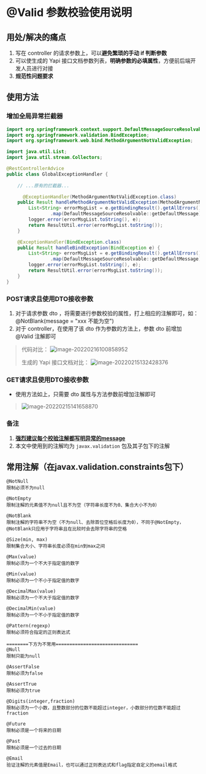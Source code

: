 # @Valid 参数校验使用说明


## 用处/解决的痛点

1. 写在 controller 的请求参数上，可以**避免繁琐的手动 if 判断参数**
2. 可以使生成的 Yapi 接口文档参数列表，**明确参数的必填属性**，方便前后端开发人员进行对接
3. **规范性问题要求**



## 使用方法

### 增加全局异常拦截器

```java
import org.springframework.context.support.DefaultMessageSourceResolvable;
import org.springframework.validation.BindException;
import org.springframework.web.bind.MethodArgumentNotValidException;

import java.util.List;
import java.util.stream.Collectors;

@RestControllerAdvice
public class GlobalExceptionHandler {
  
    // ...原有的拦截器...

	  @ExceptionHandler(MethodArgumentNotValidException.class)
    public Result handleMethodArgumentNotValidException(MethodArgumentNotValidException e) {
        List<String> errorMsgList = e.getBindingResult().getAllErrors().stream()
                .map(DefaultMessageSourceResolvable::getDefaultMessage).collect(Collectors.toList());
        logger.error(errorMsgList.toString(), e);
        return ResultUtil.error(errorMsgList.toString());
    }

    @ExceptionHandler(BindException.class)
    public Result handleBindException(BindException e) {
        List<String> errorMsgList = e.getBindingResult().getAllErrors().stream()
                .map(DefaultMessageSourceResolvable::getDefaultMessage).collect(Collectors.toList());
        logger.error(errorMsgList.toString(), e);
        return ResultUtil.error(errorMsgList.toString());
    }
}
```

### POST请求且使用DTO接收参数

1. 对于请求参数 dto ，将需要进行参数校验的属性，打上相应的注解即可，如：@NotBlank(message = "xxx 不能为空")
2. 对于 controller，在使用了该 dto 作为参数的方法上，参数 dto 前增加 @Valid 注解即可

> 代码对比：
> ![image-20220216100858952](https://s2.loli.net/2022/02/16/jPYTmlFCeXDqaUR.png)
>
> 生成的 Yapi 接口文档对比：
> ![image-20220215132428376](https://s2.loli.net/2022/02/15/efwjqscVpMEQRxB.png)

### GET请求且使用DTO接收参数

- 使用方法如上，只需要 dto 属性与方法参数前增加注解即可

> ![image-20220215141658870](https://s2.loli.net/2022/02/15/1mskgyqYxO3BIPL.png)



### 备注

1. <u>**强烈建议每个校验注解都写明异常的message**</u>
2. 本文中使用到的注解均为 `javax.validation` 包及其子包下的注解



## 常用注解（在javax.validation.constraints包下）

```
@NotNull
限制必须不为null

@NotEmpty
限制注解的元素值不为null且不为空（字符串长度不为0、集合大小不为0）

@NotBlank
限制注解的字符串不为空（不为null、去除首位空格后长度为0），不同于@NotEmpty，@NotBlank只应用于字符串且在比较时会去除字符串的空格

@Size(min, max)
限制集合大小、字符串长度必须在min到max之间

@Max(value)
限制必须为一个不大于指定值的数字

@Min(value)
限制必须为一个不小于指定值的数字

@DecimalMax(value)
限制必须为一个不大于指定值的数字

@DecimalMin(value)
限制必须为一个不小于指定值的数字

@Pattern(regexp)
限制必须符合指定的正则表达式

========下方为不常用==============================
@Null
限制只能为null

@AssertFalse
限制必须为false

@AssertTrue
限制必须为true

@Digits(integer,fraction)
限制必须为一个小数，且整数部分的位数不能超过integer，小数部分的位数不能超过fraction

@Future
限制必须是一个将来的日期

@Past
限制必须是一个过去的日期

@Email
验证注解的元素值是Email，也可以通过正则表达式和flag指定自定义的email格式
```

